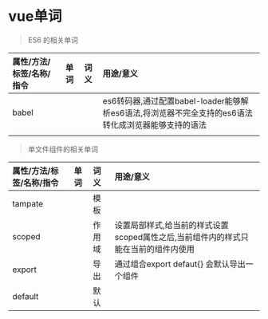 # vue单词

> ES6 的相关单词

| 属性/方法/标签/名称/指令 | 单词 | 词义 | 用途/意义 |
| :--- | :--- | :--- | :--- |
| babel |  |  | es6转码器,通过配置babel-loader能够解析es6语法,将浏览器不完全支持的es6语法转化成浏览器能够支持的语法 |
|  |  |  |  |

> 单文件组件的相关单词

| 属性/方法/标签/名称/指令 | 单词 | 词义 | 用途/意义 |
| :--- | :--- | :--- | :--- |
| tampate |  | 模板 |  |
| scoped |  | 作用域 | 设置局部样式,给当前的样式设置scoped属性之后,当前组件内的样式只能在当前的组件内使用 |
| export |  | 导出 | 通过组合export defaut{}  会默认导出一个组件 |
| default |  | 默认 |  |



